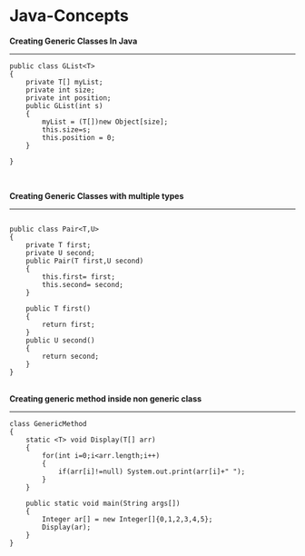 # Java-Concepts

<b>Creating Generic Classes In Java</b>
<hr>

```
public class GList<T>
{
	private T[] myList;
	private int size;
	private int position;
	public GList(int s)
	{
		myList = (T[])new Object[size];
		this.size=s;
		this.position = 0;
	}

}
```

<br/>


<b>Creating Generic Classes with multiple types</b>
<hr>

```

public class Pair<T,U>
{
	private T first;
	private U second;
	public Pair(T first,U second)
	{	
		this.first= first;
		this.second= second;
	}
	
	public T first()
	{
		return first;
	}
	public U second()
	{
		return second;
	}
}

```

<br/>
<b>Creating generic method inside non generic class</b>
<hr>

```
class GenericMethod
{
	static <T> void Display(T[] arr)
	{	
		for(int i=0;i<arr.length;i++)
		{
			if(arr[i]!=null) System.out.print(arr[i]+" ");
		}
	}

	public static void main(String args[])
	{
		Integer ar[] = new Integer[]{0,1,2,3,4,5};
		Display(ar);
	}
}

```
